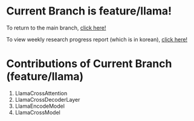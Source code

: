 # Current Branch is feature/llama!
To return to the main branch, [click here!](https://github.com/JakeFRCSE/CrossDecoder)

To view weekly research progress report (which is in korean), [click here!](https://crystal-air-942.notion.site/1a041c6bef1680e68685f7890655201b)

# Contributions of Current Branch (feature/llama)
1. LlamaCrossAttention
2. LlamaCrossDecoderLayer
3. LlamaEncodeModel
4. LlamaCrossModel